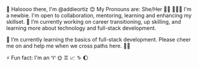 👋 Haloooo there, I'm @addieortiz
😊 My Pronouns are: She/Her 👩🏻
🙋🏻‍♀️ I'm a newbie. I'm open to collaboration, mentoring, learning and enhancing my skillset.
🔭 I’m currently working on career transitioning, up skilling, and learning more about technology and full-stack development.

🌱 I’m currently learning the basics of full-stack development. Please cheer me on and help me when we cross paths here. 🫶🏼

⚡ Fun fact: I'm an ♈︎ 🌞 ♊︎ 📈 ♑︎ 🌔


<!---
addieortiz/addieortiz is a ✨ special ✨ repository because its `README.md` (this file) appears on your GitHub profile.
You can click the Preview link to take a look at your changes.
--->
